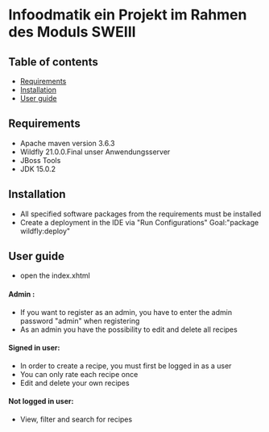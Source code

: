 # Infoodmatik ein Projekt im Rahmen des Moduls SWEIII

## Table of contents
* [Requirements](#requirements)
* [Installation](#installation)
* [User guide](#user_guide)





## Requirements
- Apache maven version 3.6.3
- Wildfly 21.0.0.Final unser Anwendungsserver
- JBoss Tools
- JDK 15.0.2

## Installation
- All specified software packages from the requirements must be installed
- Create a deployment in the IDE via "Run Configurations" Goal:"package wildfly:deploy"


## User guide
- open the index.xhtml

#### Admin :
- If you want to register as an admin, you have to enter the admin password "admin" when registering
- As an admin you have the possibility to edit and delete all recipes

#### Signed in user:
- In order to create a recipe, you must first be logged in as a user
- You can only rate each recipe once
- Edit and delete your own recipes

#### Not logged in user:
- View, filter and search for recipes
